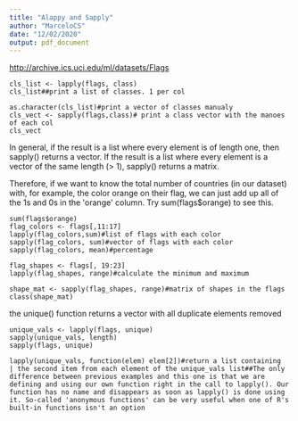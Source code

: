 ```yaml
---
title: "Alappy and Sapply"
author: "MarceloCS"
date: "12/02/2020"
output: pdf_document
---
```


http://archive.ics.uci.edu/ml/datasets/Flags

```{r}
cls_list <- lapply(flags, class)
cls_list##print a list of classes. 1 per col
```

```{r}
as.character(cls_list)#print a vector of classes manualy
cls_vect <- sapply(flags,class)# print a class vector with the manoes of each col
cls_vect
```

In general, if the result is a list where every element is of length one, then sapply() returns a vector. If the result is a list where every element is a vector of the same length (> 1), sapply() returns a matrix.

Therefore, if we want to know the total number of countries (in our dataset) with, for example, the color orange on their flag, we can just add up all of the 1s and 0s in the 'orange' column. Try sum(flags$orange) to see this.


```{r}
sum(flags$orange)
flag_colors <- flags[,11:17]
lapply(flag_colors,sum)#list of flags with each color
sapply(flag_colors, sum)#vector of flags with each color
sapply(flag_colors, mean)#percentage

```

```{r}
flag_shapes <- flags[, 19:23]
lapply(flag_shapes, range)#calculate the minimum and maximum

shape_mat <- sapply(flag_shapes, range)#matrix of shapes in the flags
class(shape_mat)
```

the unique() function returns a vector with all duplicate elements removed

```{r}
unique_vals <- lapply(flags, unique)
sapply(unique_vals, length)
sapply(flags, unique)

lapply(unique_vals, function(elem) elem[2])#return a list containing
| the second item from each element of the unique_vals list##The only difference between previous examples and this one is that we are defining and using our own function right in the call to lapply(). Our function has no name and disappears as soon as lapply() is done using it. So-called 'anonymous functions' can be very useful when one of R's built-in functions isn't an option

```


